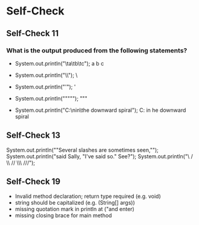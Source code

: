 # Self-Check

## Self-Check 11
### What is the output produced from the following statements?
- System.out.println("\ta\tb\tc");
   a  b  c
  
- System.out.println("\\\\");
\\

- System.out.println("'");
'

- System.out.println("\"\"\"");
"""

- System.out.println("C:\nin\the downward spiral");
C:
in
   he downward spiral

## Self-Check 13
System.out.println("\"Several slashes are sometimes seen,\"");
System.out.println("said Sally, \"I've said so.\" See?");
System.out.println("\\ / \\\\ // \\\\\\ ///");

## Self-Check 19
- Invalid method declaration; return type required (e.g. void)
- string should be capitalized (e.g. (String[] args))
- missing quotation mark in println at ("and enter)
- missing closing brace for main method